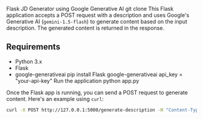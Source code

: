 Flask JD Generator using Google Generative AI
git clone
This Flask application accepts a POST request with a description and uses Google's Generative AI (`gemini-1.5-flash`) to generate content based on the input description. The generated content is returned in the response.
## Requirements
- Python 3.x
- Flask
- google-generativeai
pip install Flask google-generativeai
api_key = "your-api-key"
Run the application
python app.py

Once the Flask app is running, you can send a POST request to generate content. Here's an example using `curl`:

```bash
curl -X POST http://127.0.0.1:5000/generate-description -H "Content-Type: application/json" -d '{"description": "generate a job description for the software developer with 5+ years of exprience"}
